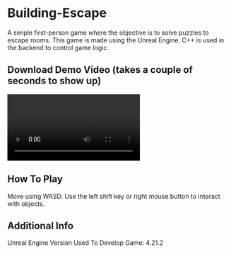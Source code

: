 # Building-Escape
A simple first-person game where the objective is to solve puzzles to escape rooms. This game is made using the Unreal Engine. C++ is used in the backend to control game logic.

## Download Demo Video (takes a couple of seconds to show up)
![Game Demo](https://github.com/sgupta229/Building-Escape/blob/master/GameDemo.mov?raw=true)

## How To Play
Move using WASD. Use the left shift key or right mouse button to interact with objects.

## Additional Info

Unreal Engine Version Used To Develop Game: 4.21.2

